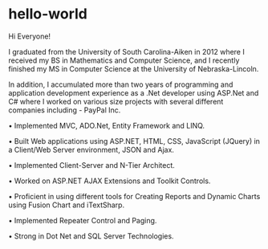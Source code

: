 # hello-world

Hi Everyone!

I graduated from the University of South Carolina-Aiken in 2012 where I received my BS in Mathematics and Computer Science, and I recently finished my MS in Computer Science at the University of Nebraska-Lincoln.

In addition, I accumulated more than two years of programming and application development experience as a .Net developer using ASP.Net and C# where I worked on various size projects with several different companies including - PayPal Inc.

• Implemented MVC, ADO.Net, Entity Framework and LINQ.

• Built Web applications using ASP.NET, HTML, CSS, JavaScript (JQuery) in a Client/Web Server environment, JSON and Ajax.

• Implemented Client-Server and N-Tier Architect. 

• Worked on ASP.NET AJAX Extensions and Toolkit Controls.

• Proficient in using different tools for Creating Reports and Dynamic Charts using Fusion Chart and iTextSharp.

• Implemented Repeater Control and Paging.

• Strong in Dot Net and SQL Server Technologies.
